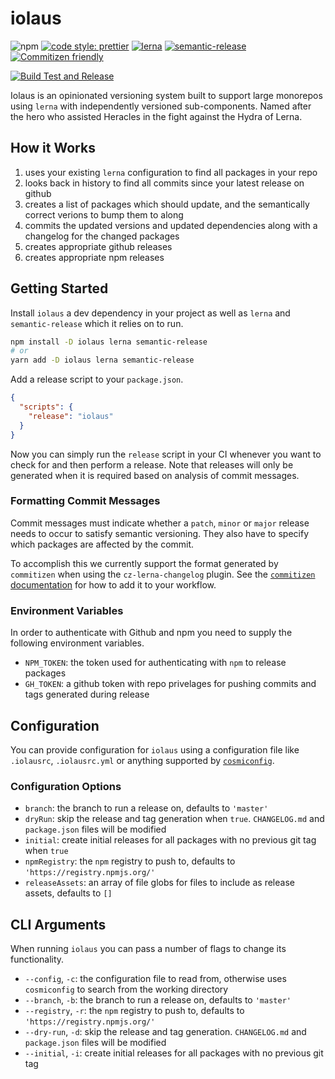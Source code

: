 # iolaus

![npm](https://img.shields.io/npm/v/iolaus?style=flat-square)
[![code style: prettier](https://img.shields.io/badge/code_style-prettier-ff69b4.svg?style=flat-square)](https://github.com/prettier/prettier)
[![lerna](https://img.shields.io/badge/maintained%20with-lerna-cc00ff.svg?style=flat-square)](https://lerna.js.org/)
[![semantic-release](https://img.shields.io/badge/%20%20%F0%9F%93%A6%F0%9F%9A%80-semantic--release-e10079.svg?style=flat-square)](https://github.com/semantic-release/semantic-release)
[![Commitizen friendly](https://img.shields.io/badge/commitizen-friendly-brightgreen.svg?style=flat-square)](http://commitizen.github.io/cz-cli/)

[![Build Test and Release](https://github.com/effervescentia/iolaus/workflows/Build%2C%20Test%20and%20Release/badge.svg)](https://launch-editor.github.com/actions?workflowID=Build%2C%20Test%20and%20Release&nwo=effervescentia%2Fiolaus)

Iolaus is an opinionated versioning system built to support large monorepos using `lerna` with independently versioned sub-components. Named after the hero who assisted Heracles in the fight against the Hydra of Lerna.

## How it Works

1. uses your existing `lerna` configuration to find all packages in your repo
1. looks back in history to find all commits since your latest release on github
1. creates a list of packages which should update, and the semantically correct verions to bump them to along
1. commits the updated versions and updated dependencies along with a changelog for the changed packages
1. creates appropriate github releases
1. creates appropriate npm releases

## Getting Started

Install `iolaus` a dev dependency in your project as well as `lerna` and `semantic-release` which it relies on to run.

```sh
npm install -D iolaus lerna semantic-release
# or
yarn add -D iolaus lerna semantic-release
```

Add a release script to your `package.json`.

```json
{
  "scripts": {
    "release": "iolaus"
  }
}
```

Now you can simply run the `release` script in your CI whenever you want to check for and then perform a release.
Note that releases will only be generated when it is required based on analysis of commit messages.

### Formatting Commit Messages

Commit messages must indicate whether a `patch`, `minor` or `major` release needs to occur to satisfy semantic versioning.
They also have to specify which packages are affected by the commit.

To accomplish this we currently support the format generated by `commitizen` when using the `cz-lerna-changelog` plugin.
See the [`commitizen` documentation](https://github.com/commitizen/cz-cli) for how to add it to your workflow.

### Environment Variables

In order to authenticate with Github and npm you need to supply the following environment variables.

- `NPM_TOKEN`: the token used for authenticating with `npm` to release packages
- `GH_TOKEN`: a github token with repo privelages for pushing commits and tags generated during release

## Configuration

You can provide configuration for `iolaus` using a configuration file like `.iolausrc`, `.iolausrc.yml` or anything supported by [`cosmiconfig`](http://npm.im/cosmiconfig).

### Configuration Options

- `branch`: the branch to run a release on, defaults to `'master'`
- `dryRun`: skip the release and tag generation when `true`. `CHANGELOG.md` and `package.json` files will be modified
- `initial`: create initial releases for all packages with no previous git tag when `true`
- `npmRegistry`: the `npm` registry to push to, defaults to `'https://registry.npmjs.org/'`
- `releaseAssets`: an array of file globs for files to include as release assets, defaults to `[]`

## CLI Arguments

When running `iolaus` you can pass a number of flags to change its functionality.

- `--config`, `-c`: the configuration file to read from, otherwise uses `cosmiconfig` to search from the working directory
- `--branch`, `-b`: the branch to run a release on, defaults to `'master'`
- `--registry`, `-r`: the `npm` registry to push to, defaults to `'https://registry.npmjs.org/'`
- `--dry-run`, `-d`: skip the release and tag generation. `CHANGELOG.md` and `package.json` files will be modified
- `--initial`, `-i`: create initial releases for all packages with no previous git tag
